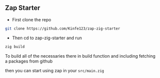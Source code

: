 ## Zap Starter

- First clone the repo 
```bash
git clone https://github.com/Kinfe123/zap-zig-starter
```

- Then cd to zap-zig-starter and run 
```bash
zig build
```

To build all of the necessaries there in build function and including fetching a packages from github 

then you can start using zap in your `src/main.zig`